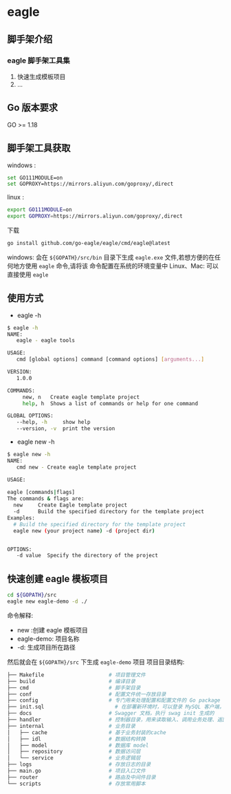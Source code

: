 # eagle 

## 脚手架介绍

### eagle 脚手架工具集

1. 快速生成模板项目
2. ...

## Go 版本要求

GO >= 1.18

## 脚手架工具获取

windows :

```bash
set GO111MODULE=on
set GOPROXY=https://mirrors.aliyun.com/goproxy/,direct
```

linux :

```bash
export GO111MODULE=on
export GOPROXY=https://mirrors.aliyun.com/goproxy/,direct
```

下载

```bash
go install github.com/go-eagle/eagle/cmd/eagle@latest
```

windows:
 会在 `${GOPATH}/src/bin` 目录下生成 `eagle.exe` 文件,若想方便的在任何地方使用 `eagle` 命令,请将该 命令配置在系统的环境变量中
Linux、Mac:
可以直接使用 `eagle`

## 使用方式

- eagle -h

```bash
$ eagle -h
NAME:
   eagle - eagle tools

USAGE:
   cmd [global options] command [command options] [arguments...]

VERSION:
   1.0.0

COMMANDS:
     new, n   Create eagle template project
     help, h  Shows a list of commands or help for one command

GLOBAL OPTIONS:
   --help, -h     show help
   --version, -v  print the version
```

- eagle new -h 

```bash
$ eagle new -h
NAME:
   cmd new - Create eagle template project

USAGE:
   
eagle [commands|flags]
The commands & flags are:
  new     Create Eagle template project
  -d      Build the specified directory for the template project
Examples:
  # Build the specified directory for the template project
  eagle new (your project name) -d (project dir)


OPTIONS:
   -d value  Specify the directory of the project
```

## 快速创建 eagle 模板项目

```bash
cd ${GOPATH}/src
eagle new eagle-demo -d ./
```

命令解释:

- new :创建 eagle 模板项目
- eagle-demo: 项目名称
- -d: 生成项目所在路径

然后就会在 `${GOPATH}/src` 下生成 `eagle-demo` 项目
项目目录结构:

```bash
├── Makefile                     # 项目管理文件
├── build                        # 编译目录
├── cmd                          # 脚手架目录
├── conf                         # 配置文件统一存放目录
├── config                       # 专门用来处理配置和配置文件的 Go package
├── init.sql                       # 在部署新环境时，可以登录 MySQL 客户端，执行 source init.sql 创建数据库和表
├── docs                         # Swagger 文档，执行 swag init 生成的
├── handler                      # 控制器目录，用来读取输入、调用业务处理、返回结果
├── internal                     # 业务目录
│   ├── cache                    # 基于业务封装的cache
│   ├── idl                      # 数据结构转换
│   ├── model                    # 数据库 model
│   ├── repository               # 数据访问层
│   └── service                  # 业务逻辑层
├── logs                         # 存放日志的目录
├── main.go                      # 项目入口文件
├── router                       # 路由及中间件目录
└── scripts                      # 存放常用脚本
```
